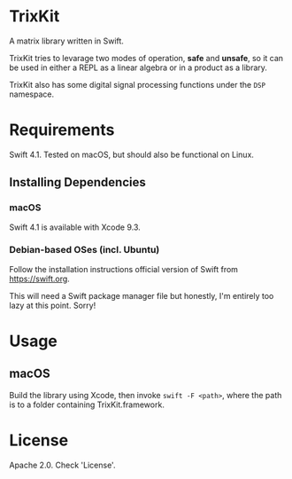 # TrixKit
A matrix library written in Swift.

TrixKit tries to levarage two modes of operation, **safe** and **unsafe**, so it can be used in either a REPL as a linear algebra or in a product as a library.

TrixKit also has some digital signal processing functions under the `DSP` namespace.

# Requirements
Swift 4.1. Tested on macOS, but should also be functional on Linux.

## Installing Dependencies
### macOS
Swift 4.1 is available with Xcode 9.3.

### Debian-based OSes (incl. Ubuntu)
Follow the installation instructions official version of Swift from https://swift.org.

This will need a Swift package manager file but honestly, I'm entirely too lazy at this point. Sorry!

# Usage
## macOS
Build the library using Xcode, then invoke `swift -F <path>`, where the path is to a folder containing TrixKit.framework.

# License
Apache 2.0. Check 'License'.